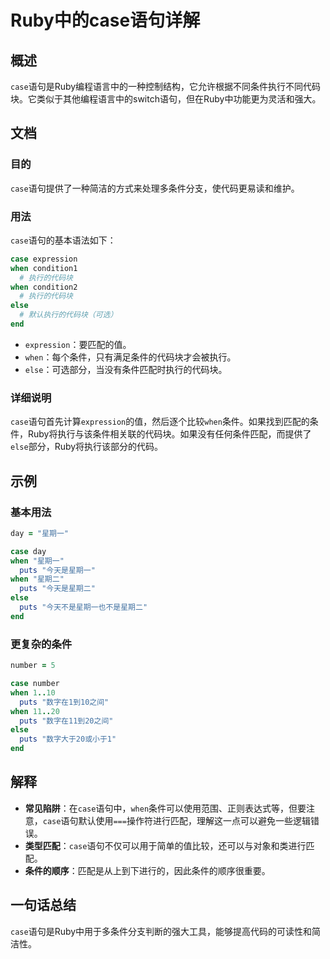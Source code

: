 <!--
Meta Description: # Ruby中的case语句详解 ## 概述 `case`语句是Ruby编程语言中的一种控制结构，它允许根据不同条件执行不同代码块。它类似于其他编程语言中的switch语句，但在Ruby中功能更为灵活和强大。 ## 文档 ### 目的 `case`语句提供了一种简洁的方式来处理多条件分支，使代码更易...
Meta Keywords: case, when, puts, else, ruby
-->

# Ruby中的case语句详解

## 概述
`case`语句是Ruby编程语言中的一种控制结构，它允许根据不同条件执行不同代码块。它类似于其他编程语言中的switch语句，但在Ruby中功能更为灵活和强大。

## 文档
### 目的
`case`语句提供了一种简洁的方式来处理多条件分支，使代码更易读和维护。

### 用法
`case`语句的基本语法如下：

```ruby
case expression
when condition1
  # 执行的代码块
when condition2
  # 执行的代码块
else
  # 默认执行的代码块（可选）
end
```

- `expression`：要匹配的值。
- `when`：每个条件，只有满足条件的代码块才会被执行。
- `else`：可选部分，当没有条件匹配时执行的代码块。

### 详细说明
`case`语句首先计算`expression`的值，然后逐个比较`when`条件。如果找到匹配的条件，Ruby将执行与该条件相关联的代码块。如果没有任何条件匹配，而提供了`else`部分，Ruby将执行该部分的代码。

## 示例
### 基本用法
```ruby
day = "星期一"

case day
when "星期一"
  puts "今天是星期一"
when "星期二"
  puts "今天是星期二"
else
  puts "今天不是星期一也不是星期二"
end
```

### 更复杂的条件
```ruby
number = 5

case number
when 1..10
  puts "数字在1到10之间"
when 11..20
  puts "数字在11到20之间"
else
  puts "数字大于20或小于1"
end
```

## 解释
- **常见陷阱**：在`case`语句中，`when`条件可以使用范围、正则表达式等，但要注意，`case`语句默认使用`===`操作符进行匹配，理解这一点可以避免一些逻辑错误。
- **类型匹配**：`case`语句不仅可以用于简单的值比较，还可以与对象和类进行匹配。
- **条件的顺序**：匹配是从上到下进行的，因此条件的顺序很重要。

## 一句话总结
`case`语句是Ruby中用于多条件分支判断的强大工具，能够提高代码的可读性和简洁性。